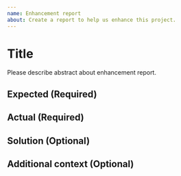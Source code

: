 ```yaml
---
name: Enhancement report
about: Create a report to help us enhance this project.
---
```

# Title

Please describe abstract about enhancement report.

## Expected (Required)

## Actual (Required)

## Solution (Optional)

## Additional context (Optional)
